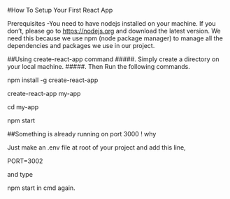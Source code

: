 
#How To Setup Your First React App

Prerequisites -You need to have nodejs installed on your machine. If you don’t, please go to https://nodejs.org and download the latest version. We need this because we use npm (node package manager) to manage all the dependencies and packages we use in our project.

##Using create-react-app command
#####. Simply create a directory on your local machine.
#####. Then Run the following commands.

npm install -g create-react-app

create-react-app my-app

cd my-app

npm start



##Something is already running on port 3000 ! why 

Just make an .env file at root of your project and add this line,

PORT=3002

and type 

npm start in cmd again.
